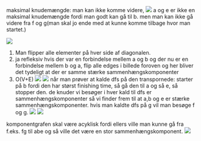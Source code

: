 maksimal knudemængde: man kan ikke komme videre, 
![](https://i.imgur.com/PfeXLww.png)
a og e er ikke en maksimal knudemængde fordi man godt kan gå til b.
men man kan ikke gå videre fra f og g(man skal jo ende med at kunne komme tilbage hvor man startet.)

![](https://i.imgur.com/WB9FZAU.png)
1. Man flipper alle elementer på hver side af diagonalen. 
2. ja refleksiv hvis der var en forbindelse mellem a og b og der nu er en forbindelse mellem b og a, flip alle edges i billede foroven og her bliver det tydeligt at der er samme stærke sammenhængskomponenter 
3. O(V+E)
![](https://i.imgur.com/gmBi557.png)
![](https://i.imgur.com/VMvDWUo.png)
når man prøver at kalde dfs på den transpornede: starter på b fordi den har størst finishing time, så gå den til a og så e, så stopper den.  de knuder vi besøger i hver kald til dfs er sammenhængskomponenter så vi finder frem til at a,b og e er stærke sammenhængskomponenter. hvis man kaldte dfs på g vil man besøge f og g.
![](https://i.imgur.com/aj171Sz.png)
![](https://i.imgur.com/mo3vfjX.png)


komponentgrafen skal være acyklisk fordi ellers ville man kunne gå fra f.eks. fg til abe og så ville det være en stor sammenhængskomponent. 
![](https://i.imgur.com/DocPpAP.png)
